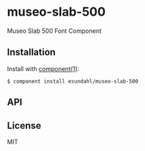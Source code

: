 
# museo-slab-500

  Museo Slab 500 Font Component

## Installation

  Install with [component(1)](http://component.io):

    $ component install esundahl/museo-slab-500

## API



## License

  MIT
